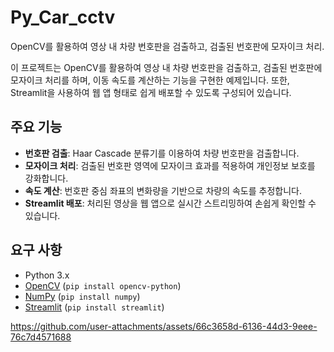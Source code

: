 # Py_Car_cctv
 OpenCV를 활용하여 영상 내 차량 번호판을 검출하고, 검출된 번호판에 모자이크 처리.

 이 프로젝트는 OpenCV를 활용하여 영상 내 차량 번호판을 검출하고, 검출된 번호판에 모자이크 처리를 하며, 이동 속도를 계산하는 기능을 구현한 예제입니다. 또한, Streamlit을 사용하여 웹 앱 형태로 쉽게 배포할 수 있도록 구성되어 있습니다.

## 주요 기능

- **번호판 검출**: Haar Cascade 분류기를 이용하여 차량 번호판을 검출합니다.
- **모자이크 처리**: 검출된 번호판 영역에 모자이크 효과를 적용하여 개인정보 보호를 강화합니다.
- **속도 계산**: 번호판 중심 좌표의 변화량을 기반으로 차량의 속도를 추정합니다.
- **Streamlit 배포**: 처리된 영상을 웹 앱으로 실시간 스트리밍하여 손쉽게 확인할 수 있습니다.

## 요구 사항

- Python 3.x
- [OpenCV](https://opencv.org/) (`pip install opencv-python`)
- [NumPy](https://numpy.org/) (`pip install numpy`)
- [Streamlit](https://streamlit.io/) (`pip install streamlit`)


https://github.com/user-attachments/assets/66c3658d-6136-44d3-9eee-76c7d4571688

